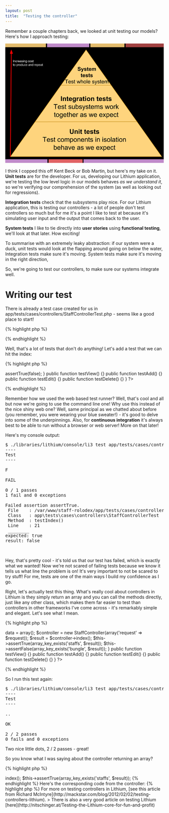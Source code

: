 ```yaml
---
layout: post
title:  "Testing the controller"
---
```


Remember a couple chapters back, we looked at unit testing our models? Here's how I approach testing:

![Testing Pyramid](assets/testing-pyramid.png)

I think I copped this off Kent Beck or Bob Martin, but here's my take on it. **Unit tests** are for the developer. For us, developing our Lithium application, we're testing the low level logic in our models behaves _as we understand it_, so we're verifying our comprehension of the system (as well as looking out for regressions).

**Integration tests** check that the subsystems play nice. For our Lithium application, this is testing our controllers - a lot of people don't test controllers so much but for me it's a point I like to test at because it's simulating user input and the output that comes back to the user.

**System tests** I like to tie directly into **user stories** using **functional testing**, we'll look at that later. How exciting!

To summarise with an extremely leaky abstraction: if our system were a duck, unit tests would look at the flapping around going on below the water, Integration tests make sure it's moving. System tests make sure it's moving in the right direction,

So, we're going to test our controllers, to make sure our systems integrate well.

# Writing our test

There is already a test case created for us in app/tests/cases/controllers/StaffControllerTest.php - seems like a good place to start!

{% highlight php %}
<?php

namespace app\tests\cases\controllers;

use app\controllers\StaffController;

class StaffControllerTest extends \lithium\test\Unit {

	public function setUp() {}

	public function tearDown() {}

	public function testIndex() {}
	public function testView() {}
	public function testAdd() {}
	public function testEdit() {}
	public function testDelete() {}
}

?>
{% endhighlight %}

Well, that's a lot of tests that don't do anything! Let's add a test that we can hit the index:

{% highlight php %}
<?php

namespace app\tests\cases\controllers;

use app\controllers\StaffController;
use lithium\action\Request;

class StaffControllerTest extends \lithium\test\Unit {

	public function setUp() {}

	public function tearDown() {}

	public function testIndex() {
        $this->assertTrue(false);
    }
	public function testView() {}
	public function testAdd() {}
	public function testEdit() {}
	public function testDelete() {}
}
?>
{% endhighlight %}

Remember how we used the web based test runner? Well, that's cool and all but now we're going to use the command line one! Why use this instead of the nice shiny web one? Well, same principal as we chatted about before (you remember, you were wearing your blue sweater!) - it's good to delve into some of the underpinnings. Also, for **continuous integration** it's always best to be able to run without a browser or web server! More on that later!

Here's my console output:

<pre>
$ ./libraries/lithium/console/li3 test app/tests/cases/controllers/StaffControllerTest.php
----
Test
----

F

FAIL

0 / 1 passes
1 fail and 0 exceptions

Failed assertion assertTrue.
 File    : /var/www/staff-rolodex/app/tests/cases/controllers/StaffControllerTest.php
 Class   : app\tests\cases\controllers\StaffControllerTest
 Method  : testIndex()
 Line    : 21
 ________
expected: true
result: false

 ________
</pre>

Hey, that's pretty cool - it's told us that our test has failed, which is exactly what we wanted! Now we're not scared of failing tests because we know it tells us what line the problem is on! It's very important to not be scared to try stuff! For me, tests are one of the main ways I build my confidence as I go.

Right, let's actually test this thing. What's really cool about controllers in Lithium is they simply return an array and you can call the methods directly, just like any other class, which makes them far easier to test than controllers in other frameworks I've come across - it's remarkably simple and elegant. Let's see what I mean.

{% highlight php %}
<?php

namespace app\tests\cases\controllers;

use app\controllers\StaffController;
use lithium\action\Request;

class StaffControllerTest extends \lithium\test\Unit {

	public function setUp() {}

	public function tearDown() {}

	public function testIndex() {
        $request = new Request();
        $request->data = array();
        $controller = new StaffController(array('request' => $request));

        $result = $controller->index();
        $this->assertTrue(array_key_exists('staffs', $result));
        $this->assertFalse(array_key_exists('bungle', $result));
    }
	public function testView() {}
	public function testAdd() {}
	public function testEdit() {}
	public function testDelete() {}
}
?>
{% endhighlight %}

So I run this test again:

<pre>
$ ./libraries/lithium/console/li3 test app/tests/cases/controllers/StaffControllerTest.php
----
Test
----

..

OK

2 / 2 passes
0 fails and 0 exceptions
</pre>

Two nice little dots, 2 / 2 passes - great!

So you know what I was saying about the controller returning an array?

{% highlight php %}
<?php

// ...
        $result = $controller->index();
        $this->assertTrue(array_key_exists('staffs', $result));
{% endhighlight %}

Here's the corresponding code from the controller:

{% highlight php %}
<?php

// ...
	public function index() {
		$staffs = Staff::all();
		return compact('staffs');
	}
{% endhighlight %}

Notice that it simply returns the result of the all() static method on the Staff model, which pulls back all the staff.

# So what did we just test? And what do we need to test next?

We tested that the controller returns a collection of Staff. It would be useful, at this point, to have a test database and some fixtures perhaps, rather than using the MySQL connection we set up earlier. Otherwise, our system isn't in a "known state", and you using the app could affect results of tests. Tests have to be **idempotent** (i.e. same results no matter how they are run and in what sequence).

> For more on testing controllers in Lithium, [see this article from Richard McIntyre](http://mackstar.com/blog/2012/02/02/testing-controllers-lithium).

> There is also a very good article on testing Lithium [here](http://nitschinger.at/Testing-the-Lithium-core-for-fun-and-profit)